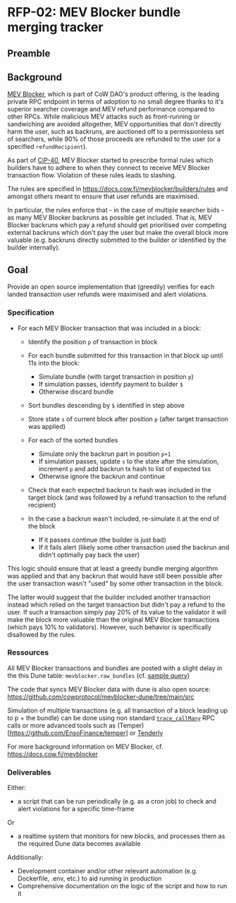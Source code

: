 # RFP-02: MEV Blocker bundle merging tracker

## Preamble

## Background

[MEV Blocker](https://cow.fi/mev-blocker), which is part of CoW DAO's product offering, is the leading private RPC endpoint in terms of adoption to no small degree thanks to it's superior searcher coverage and MEV refund performance compared to other RPCs.
While malicious MEV attacks such as front-running or sandwiching are avoided altogether, MEV opportunities that don't directly harm the user, such as backruns, are auctioned off to a permissionless set of searchers, while 90% of those proceeds are refunded to the user (or a specified `refundRecipient`).

As part of [CiP-40](https://snapshot.org/#/cow.eth/proposal/0x67aaf4f3e14f833ea496a5cf29d3c58cd12e36a72b7f36c60393083b87422070), MEV Blocker started to prescribe formal rules which builders have to adhere to when they connect to receive MEV Blocker transaction flow.
Violation of these rules leads to slashing.

The rules are specified in https://docs.cow.fi/mevblocker/builders/rules and amongst others meant to ensure that user refunds are maximised.

In particular, the rules enforce that - in the case of multiple searcher bids - as many MEV Blocker backruns as possible get included.
That is, MEV Blocker backruns which pay a refund should get prioritised over competing external backruns which don't pay the user but make the overall block more valuable (e.g. backruns directly submitted to the builder or identified by the builder internally).

## Goal

Provide an open source implementation that (greedily) verifies for each landed transaction user refunds were maximised and alert violations.

### Specification

- For each MEV Blocker transaction that was included in a block:

  - Identify the position `p` of transaction in block
  - For each bundle submitted for this transaction in that block up until 11s into the block:

    - Simulate bundle (with target transaction in position `p`)
    - If simulation passes, identify payment to builder `$`
    - Otherwise discard bundle

  - Sort bundles descending by `$` identified in step above
  - Store state `s` of current block after position `p` (after target transaction was applied)
  - For each of the sorted bundles

    - Simulate only the backrun part in position `p+1`
    - If simulation passes, update `s` to the state after the simulation, increment `p` and add backrun tx hash to list of expected txs
    - Otherwise ignore the backrun and continue

  - Check that each expected backrun tx hash was included in the target block (and was followed by a refund transaction to the refund recipient)
  - In the case a backrun wasn't included, re-simulate it at the end of the block
    - If it passes continue (the builder is just bad)
    - If it fails alert (likely some other transaction used the backrun and didn't optimally pay back the user)

This logic should ensure that at least a greedy bundle merging algorithm was applied and that any backrun that would have still been possible after the user transaction wasn't "used" by some other transaction in the block.

The latter would suggest that the builder included another transaction instead which relied on the target transaction but didn't pay a refund to the user.
If such a transaction simply pay 20% of its value to the validator it will make the block more valuable than the original MEV Blocker transactions (which pays 10% to validators).
However, such behavior is specifically disallowed by the rules.

### Ressources

All MEV Blocker transactions and bundles are posted with a slight delay in the this Dune table: `mevblocker.raw_bundles` (cf. [sample query](https://dune.com/queries/3114264))

The code that syncs MEV Blocker data with dune is also open source: https://github.com/cowprotocol/mevblocker-dune/tree/main/src

Simulation of multiple transactions (e.g. all transaction of a block leading up to p + the bundle) can be done using non standard [`trace_callMany`](https://www.quicknode.com/docs/ethereum/trace_callMany) RPC calls or more advanced tools such as (Temper)[https://github.com/EnsoFinance/temper] or [Tenderly](https://docs.tenderly.co/forks/using-forks-with-ethers-js)

For more background information on MEV Blocker, cf. https://docs.cow.fi/mevblocker

### Deliverables

Either:

- a script that can be run periodically (e.g. as a cron job) to check and alert violations for a specific time-frame

Or

- a realtime system that monitors for new blocks, and processes them as the required Dune data becomes available

Additionally:

- Development container and/or other relevant automation (e.g. Dockerfile, .env, etc.) to aid running in production
- Comprehensive documentation on the logic of the script and how to run it
